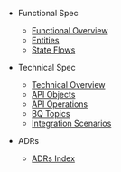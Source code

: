 - Functional Spec
  - [Functional Overview](/functional_spec/functional_overview)
  - [Entities](/functional_spec/entities)
  - [State Flows](/functional_spec/state_flows)

- Technical Spec
  - [Technical Overview](/technical_spec/technical_overview)
  - [API Objects](/technical_spec/api_objects)
  - [API Operations](/technical_spec/api_operations)
  - [BQ Topics](/technical_spec/bq_topics)
  - [Integration Scenarios](/technical_spec/integration_scenarios)

- ADRs
  - [ADRs Index](/adrs/index)